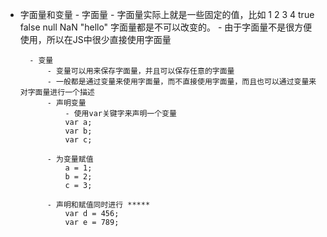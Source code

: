 - 字面量和变量
		- 字面量
			- 字面量实际上就是一些固定的值，比如 1 2 3 4 true false null NaN "hello"
				字面量都是不可以改变的。
			- 由于字面量不是很方便使用，所以在JS中很少直接使用字面量
		
		- 变量
			- 变量可以用来保存字面量，并且可以保存任意的字面量
			- 一般都是通过变量来使用字面量，而不直接使用字面量，而且也可以通过变量来对字面量进行一个描述
			- 声明变量
				- 使用var关键字来声明一个变量
				var a;
				var b;
				var c;
				
			- 为变量赋值
				a = 1;
				b = 2;
				c = 3;
				
			- 声明和赋值同时进行 *****
				var d = 456;
				var e = 789;
				